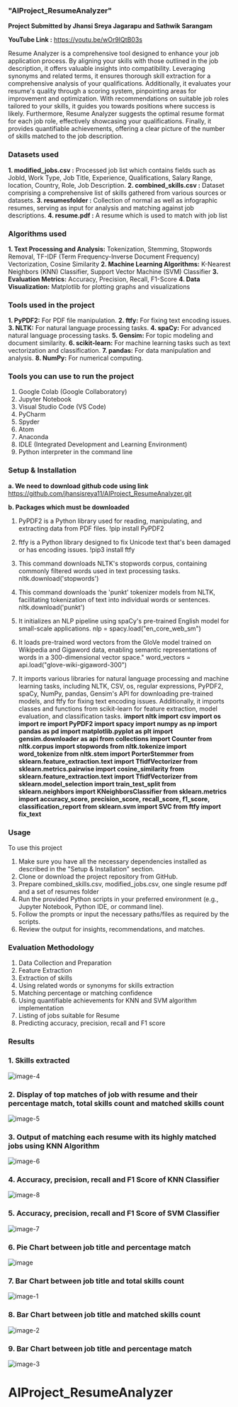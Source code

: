 ### **"AIProject_ResumeAnalyzer"**

**Project Submitted by Jhansi Sreya Jagarapu and Sathwik Sarangam**

**YouTube Link :** https://youtu.be/wOr9IQtB03s

Resume Analyzer is a comprehensive tool designed to enhance your job application process. By aligning your skills with those outlined in the job description, it offers valuable insights into compatibility. Leveraging synonyms and related terms, it ensures thorough skill extraction for a comprehensive analysis of your qualifications. Additionally, it evaluates your resume's quality through a scoring system, pinpointing areas for improvement and optimization. With recommendations on suitable job roles tailored to your skills, it guides you towards positions where success is likely. Furthermore, Resume Analyzer suggests the optimal resume format for each job role, effectively showcasing your qualifications. Finally, it provides quantifiable achievements, offering a clear picture of the number of skills matched to the job description.

### **Datasets used**

**1. modified_jobs.csv :** Processed job list which contains fields such as JobId, Work Type, Job Title, Experience, Qualifications, Salary Range, location, Country, Role, Job Description.
**2. combined_skills.csv :** Dataset comprising a comprehensive list of skills gathered from various sources or datasets.
**3. resumesfolder :** Collection of normal as well as infographic resumes, serving as input for analysis and matching against job descriptions.
**4. resume.pdf :** A resume which is used to match with job list

### **Algorithms used**

**1. Text Processing and Analysis:**
    Tokenization,
    Stemming,
    Stopwords Removal,
    TF-IDF (Term Frequency-Inverse Document Frequency) Vectorization,
    Cosine Similarity
**2. Machine Learning Algorithms:**
    K-Nearest Neighbors (KNN) Classifier,
    Support Vector Machine (SVM) Classifier
**3. Evaluation Metrics:**
    Accuracy,
    Precision,
    Recall,
    F1-Score
**4. Data Visualization:**
    Matplotlib for plotting graphs and visualizations


### **Tools used in the project**

**1. PyPDF2:** For PDF file manipulation.
**2. ftfy:** For fixing text encoding issues.
**3. NLTK:** For natural language processing tasks.
**4. spaCy:** For advanced natural language processing tasks.
**5. Gensim:** For topic modeling and document similarity.
**6. scikit-learn:** For machine learning tasks such as text vectorization and classification.
**7. pandas:** For data manipulation and analysis.
**8. NumPy:** For numerical computing.

### **Tools you can use to run the project**

1. Google Colab (Google Collaboratory)
2. Jupyter Notebook
3. Visual Studio Code (VS Code)
4. PyCharm
5. Spyder
6. Atom
7. Anaconda
8. IDLE (Integrated Development and Learning Environment)
9. Python interpreter in the command line


### **Setup & Installation**

**a. We need to download github code using link**
https://github.com/jhansisreya11/AIProject_ResumeAnalyzer.git

**b. Packages which must be downloaded**

1. PyPDF2 is a Python library used for reading, manipulating, and extracting data from PDF files.
   !pip install PyPDF2

2. ftfy is a Python library designed to fix Unicode text that's been damaged or has encoding issues.
   !pip3 install ftfy

3. This command downloads NLTK's stopwords corpus, containing commonly filtered words used in text processing tasks.
   nltk.download('stopwords')

4. This command downloads the 'punkt' tokenizer models from NLTK, facilitating tokenization of text into individual words or sentences.
   nltk.download('punkt')

5. It initializes an NLP pipeline using spaCy's pre-trained English model for small-scale applications.
   nlp = spacy.load("en_core_web_sm")

6. It loads pre-trained word vectors from the GloVe model trained on Wikipedia and Gigaword data, enabling semantic representations of words in a 300-dimensional vector space."
   word_vectors = api.load("glove-wiki-gigaword-300")

7. It imports various libraries for natural language processing and machine learning tasks, including NLTK, CSV, os, regular expressions, PyPDF2, spaCy, NumPy, pandas, Gensim's API for downloading pre-trained models, and ftfy for fixing text encoding issues. Additionally, it imports classes and functions from scikit-learn for feature extraction, model evaluation, and classification tasks.
    **import nltk
    import csv
    import os
    import re
    import PyPDF2
    import spacy
    import numpy as np
    import pandas as pd
    import matplotlib.pyplot as plt
    import gensim.downloader as api
    from collections import Counter
    from nltk.corpus import stopwords
    from nltk.tokenize import word_tokenize
    from nltk.stem import PorterStemmer
    from sklearn.feature_extraction.text import TfidfVectorizer
    from sklearn.metrics.pairwise import cosine_similarity
    from sklearn.feature_extraction.text import TfidfVectorizer
    from sklearn.model_selection import train_test_split
    from sklearn.neighbors import KNeighborsClassifier
    from sklearn.metrics import accuracy_score, precision_score, recall_score, f1_score, classification_report
    from sklearn.svm import SVC
    from ftfy import fix_text**

### **Usage**

To use this project

1. Make sure you have all the necessary dependencies installed as described in the "Setup & Installation" section.
2. Clone or download the project repository from GitHub.
3. Prepare combined_skills.csv, modified_jobs.csv, one single resume pdf and a set of resumes folder 
4. Run the provided Python scripts in your preferred environment (e.g., Jupyter Notebook, Python IDE, or command line).
5. Follow the prompts or input the necessary paths/files as required by the scripts.
6. Review the output for insights, recommendations, and matches.

### **Evaluation Methodology**

1. Data Collection and Preparation
2. Feature Extraction
3. Extraction of skills 
4. Using related words or synonyms for skills extraction
5. Matching percentage or matching confidence
6. Using quantifiable achievements for KNN and SVM algorithm implementation
7. Listing of jobs suitable for Resume
8. Predicting accuracy, precision, recall and F1 score

### **Results** 

### **1. Skills extracted**
![image-4](https://github.com/jhansisreya11/AIProject_ResumeAnalyzer/assets/162237187/1aee75c6-2792-4039-b93c-c921a6582588)

### **2. Display of top matches of job with resume and their percentage match, total skills count and matched skills count**
![image-5](https://github.com/jhansisreya11/AIProject_ResumeAnalyzer/assets/162237187/42389444-01a5-4b38-aee5-0072ca3e98ed)

### **3. Output of matching each resume with its highly matched jobs using KNN Algorithm**
![image-6](https://github.com/jhansisreya11/AIProject_ResumeAnalyzer/assets/162237187/4a34b231-dcdb-4356-8ab3-39f5370896b0)

### **4. Accuracy, precision, recall and F1 Score of KNN Classifier**
![image-8](https://github.com/jhansisreya11/AIProject_ResumeAnalyzer/assets/162237187/0d8c3fe5-972c-48c6-9de2-aee8a64c938b)

### **5. Accuracy, precision, recall and F1 Score of SVM Classifier**
![image-7](https://github.com/jhansisreya11/AIProject_ResumeAnalyzer/assets/162237187/34b77899-5530-4650-b901-f719dc1c7901)

### **6. Pie Chart between job title and percentage match**
![image](https://github.com/jhansisreya11/AIProject_ResumeAnalyzer/assets/162237187/d518a5aa-dd28-491e-93cd-9529fed975a0)

### **7. Bar Chart between job title and total skills count**
![image-1](https://github.com/jhansisreya11/AIProject_ResumeAnalyzer/assets/162237187/28f290b0-fe99-4dc3-afab-3625a71c71d4)

### **8. Bar Chart between job title and matched skills count**
![image-2](https://github.com/jhansisreya11/AIProject_ResumeAnalyzer/assets/162237187/67fe5263-9d23-4124-ae03-49e4e63c96a6)

### **9. Bar Chart between job title and percentage match**
![image-3](https://github.com/jhansisreya11/AIProject_ResumeAnalyzer/assets/162237187/603ebcee-1c91-4d9d-a2e3-376f1d6de2a9)


























# AIProject_ResumeAnalyzer
